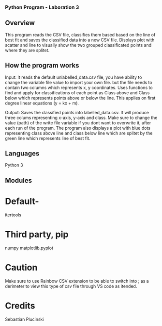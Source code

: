 ### Python Program - Laboration 3 

## Overview
This program reads the CSV file, classifies them based based on the line of best fit and saves the classified data into a new CSV file. Displays plot with scatter and line to visually show the two grouped classificated points and where they are splitet.

## How the program works
Input: It reads the default unlabelled_data.csv file, you have ability to change the variable file value to import your own file. but the file needs to contain two columns which represents x, y coordinates. Uses functions to find and apply for classifications of each point as Class above and Class below which represents points above or below the line. This applies on first degree linear equations (y = kx + m).

Output: Saves the classified points into labelled_data.csv. It will produce three colums representing x-axis, y-axis and class. Make sure to change the value (path) of the write file variable if you dont want to overwrite it, after each run of the program. The program also displays a plot with blue dots representing class above line and class below line which are splitet by the green line which represents line of best fit.

## Languages 
Python 3

## Modules
# Default-
itertools

# Third party, pip
numpy
matplotlib.pyplot

# Caution
Make sure to use Rainbow CSV extension to be able to switch into ; as a derimeter to view this type of csv file through VS code as itended. 

# Credits
Sebastian Plucinski
